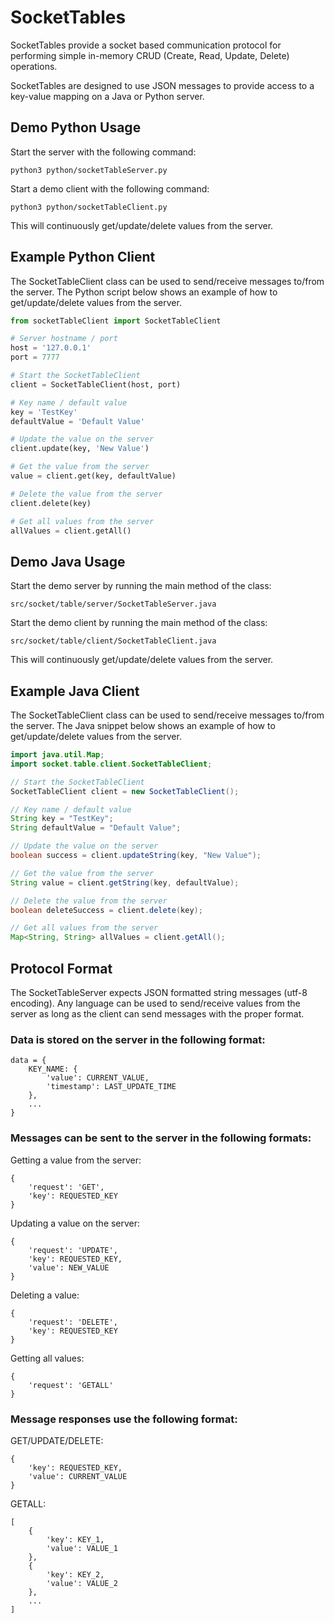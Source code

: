 # SocketTables
SocketTables provide a socket based communication protocol for performing simple in-memory CRUD (Create, Read, Update, Delete) operations.

SocketTables are designed to use JSON messages to provide access to a key-value mapping on a Java or Python server.

## Demo Python Usage
Start the server with the following command:

`python3 python/socketTableServer.py`

Start a demo client with the following command:

`python3 python/socketTableClient.py`

This will continuously get/update/delete values from the server.

## Example Python Client
The SocketTableClient class can be used to send/receive messages to/from the server.  The Python script below shows an example of how to get/update/delete values from the server.

```python
from socketTableClient import SocketTableClient

# Server hostname / port
host = '127.0.0.1'
port = 7777

# Start the SocketTableClient
client = SocketTableClient(host, port)

# Key name / default value
key = 'TestKey'
defaultValue = 'Default Value'

# Update the value on the server
client.update(key, 'New Value')

# Get the value from the server
value = client.get(key, defaultValue)

# Delete the value from the server
client.delete(key)

# Get all values from the server
allValues = client.getAll()
```

## Demo Java Usage
Start the demo server by running the main method of the class:

`src/socket/table/server/SocketTableServer.java`

Start the demo client by running the main method of the class:

`src/socket/table/client/SocketTableClient.java`

This will continuously get/update/delete values from the server.

## Example Java Client
The SocketTableClient class can be used to send/receive messages to/from the server.  The Java snippet below shows an example of how to get/update/delete values from the server.

```java
import java.util.Map;
import socket.table.client.SocketTableClient;

// Start the SocketTableClient
SocketTableClient client = new SocketTableClient();

// Key name / default value
String key = "TestKey";
String defaultValue = "Default Value";

// Update the value on the server
boolean success = client.updateString(key, "New Value");

// Get the value from the server
String value = client.getString(key, defaultValue);

// Delete the value from the server
boolean deleteSuccess = client.delete(key);

// Get all values from the server
Map<String, String> allValues = client.getAll();
```

## Protocol Format

The SocketTableServer expects JSON formatted string messages (utf-8 encoding).  Any language can be used to send/receive values from the server as long as the client can send messages with the proper format.

### Data is stored on the server in the following format:
```
data = {
    KEY_NAME: {
        'value': CURRENT_VALUE,
        'timestamp': LAST_UPDATE_TIME
    },
    ...
}
```

### Messages can be sent to the server in the following formats:

Getting a value from the server:
```
{
    'request': 'GET',
    'key': REQUESTED_KEY
}
```

Updating a value on the server:
```
{
    'request': 'UPDATE',
    'key': REQUESTED_KEY,
    'value': NEW_VALUE
}
```

Deleting a value:
```
{
    'request': 'DELETE',
    'key': REQUESTED_KEY
}
```

Getting all values:
```
{
    'request': 'GETALL'
}
```

### Message responses use the following format:
GET/UPDATE/DELETE:
```
{
    'key': REQUESTED_KEY,
    'value': CURRENT_VALUE
}
```

GETALL:
```
[
    {
        'key': KEY_1,
        'value': VALUE_1
    },
    {
        'key': KEY_2,
        'value': VALUE_2
    },
    ...
]
